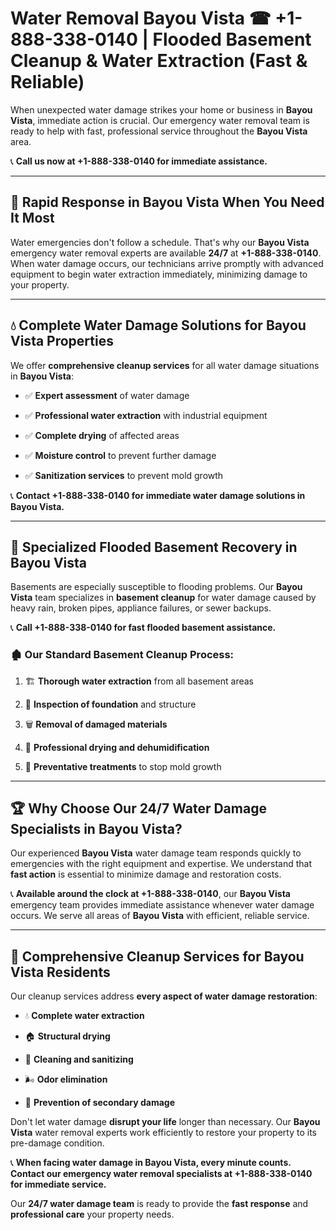 # Water Removal Bayou Vista ☎ +1-888-338-0140 | Flooded Basement Cleanup & Water Extraction (Fast & Reliable)

When unexpected water damage strikes your home or business in **Bayou Vista**, immediate action is crucial. Our emergency water removal team is ready to help with fast, professional service throughout the **Bayou Vista** area. 

📞 **Call us now at +1-888-338-0140 for immediate assistance.**
---
## 🚀 Rapid Response in Bayou Vista When You Need It Most
Water emergencies don't follow a schedule. That's why our **Bayou Vista** emergency water removal experts are available **24/7** at **+1-888-338-0140**. When water damage occurs, our technicians arrive promptly with advanced equipment to begin water extraction immediately, minimizing damage to your property.
---
## 💧 Complete Water Damage Solutions for Bayou Vista Properties
We offer **comprehensive cleanup services** for all water damage situations in **Bayou Vista**:
- ✅ **Expert assessment** of water damage  
- ✅ **Professional water extraction** with industrial equipment  
- ✅ **Complete drying** of affected areas  
- ✅ **Moisture control** to prevent further damage  
- ✅ **Sanitization services** to prevent mold growth  
📞 **Contact +1-888-338-0140 for immediate water damage solutions in Bayou Vista.**
---
## 🌊 Specialized Flooded Basement Recovery in Bayou Vista
Basements are especially susceptible to flooding problems. Our **Bayou Vista** team specializes in **basement cleanup** for water damage caused by heavy rain, broken pipes, appliance failures, or sewer backups. 
📞 **Call +1-888-338-0140 for fast flooded basement assistance.**
### 🏚️ Our Standard Basement Cleanup Process:
1. 🏗️ **Thorough water extraction** from all basement areas  
2. 🔎 **Inspection of foundation** and structure  
3. 🗑️ **Removal of damaged materials**  
4. 💨 **Professional drying and dehumidification**  
5. 🚫 **Preventative treatments** to stop mold growth  
---
## 🏆 Why Choose Our 24/7 Water Damage Specialists in Bayou Vista?
Our experienced **Bayou Vista** water damage team responds quickly to emergencies with the right equipment and expertise. We understand that **fast action** is essential to minimize damage and restoration costs.
📞 **Available around the clock at +1-888-338-0140**, our **Bayou Vista** emergency team provides immediate assistance whenever water damage occurs. We serve all areas of **Bayou Vista** with efficient, reliable service.
---
## 🧹 Comprehensive Cleanup Services for Bayou Vista Residents
Our cleanup services address **every aspect of water damage restoration**:
- 💧 **Complete water extraction**  
- 🏠 **Structural drying**  
- 🧼 **Cleaning and sanitizing**  
- 🌬️ **Odor elimination**  
- 🚫 **Prevention of secondary damage**  
Don't let water damage **disrupt your life** longer than necessary. Our **Bayou Vista** water removal experts work efficiently to restore your property to its pre-damage condition.
📞 **When facing water damage in Bayou Vista, every minute counts. Contact our emergency water removal specialists at +1-888-338-0140 for immediate service.**
Our **24/7 water damage team** is ready to provide the **fast response** and **professional care** your property needs.
